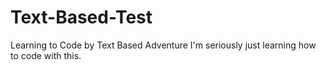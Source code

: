 # Text-Based-Test
Learning to Code by Text Based Adventure
I'm seriously just learning how to code with this.

